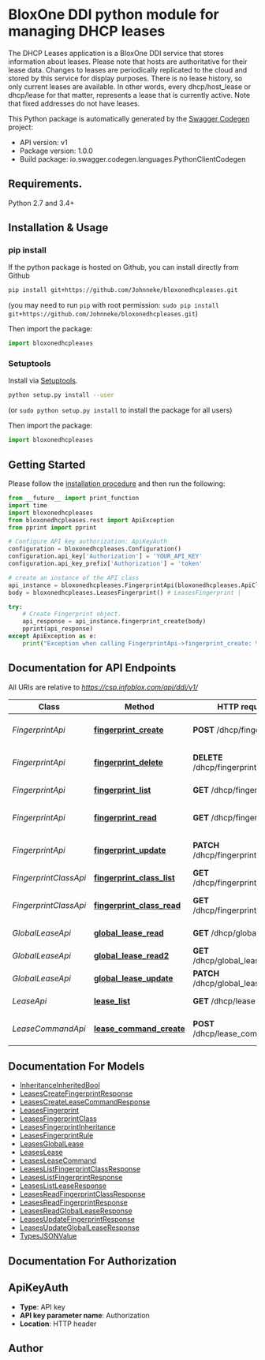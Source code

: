 # BloxOne DDI python module for managing DHCP leases
The DHCP Leases application is a BloxOne DDI service that stores information about leases. Please note that hosts are authoritative for their lease data. Changes to leases are periodically replicated to the cloud and stored by this service for display purposes. There is no lease history, so only current leases are available. In other words, every dhcp/host_lease or dhcp/lease for that matter, represents a lease that is currently active. Note that fixed addresses do not have leases. 

This Python package is automatically generated by the [Swagger Codegen](https://github.com/swagger-api/swagger-codegen) project:

- API version: v1
- Package version: 1.0.0
- Build package: io.swagger.codegen.languages.PythonClientCodegen

## Requirements.

Python 2.7 and 3.4+

## Installation & Usage
### pip install

If the python package is hosted on Github, you can install directly from Github

```sh
pip install git+https://github.com/Johnneke/bloxonedhcpleases.git
```
(you may need to run `pip` with root permission: `sudo pip install git+https://github.com/Johnneke/bloxonedhcpleases.git`)

Then import the package:
```python
import bloxonedhcpleases 
```

### Setuptools

Install via [Setuptools](http://pypi.python.org/pypi/setuptools).

```sh
python setup.py install --user
```
(or `sudo python setup.py install` to install the package for all users)

Then import the package:
```python
import bloxonedhcpleases
```

## Getting Started

Please follow the [installation procedure](#installation--usage) and then run the following:

```python
from __future__ import print_function
import time
import bloxonedhcpleases
from bloxonedhcpleases.rest import ApiException
from pprint import pprint

# Configure API key authorization: ApiKeyAuth
configuration = bloxonedhcpleases.Configuration()
configuration.api_key['Authorization'] = 'YOUR_API_KEY'
configuration.api_key_prefix['Authorization'] = 'token'

# create an instance of the API class
api_instance = bloxonedhcpleases.FingerprintApi(bloxonedhcpleases.ApiClient(configuration))
body = bloxonedhcpleases.LeasesFingerprint() # LeasesFingerprint | 

try:
    # Create Fingerprint object.
    api_response = api_instance.fingerprint_create(body)
    pprint(api_response)
except ApiException as e:
    print("Exception when calling FingerprintApi->fingerprint_create: %s\n" % e)

```

## Documentation for API Endpoints

All URIs are relative to *https://csp.infoblox.com/api/ddi/v1/*

Class | Method | HTTP request | Description
------------ | ------------- | ------------- | -------------
*FingerprintApi* | [**fingerprint_create**](docs/FingerprintApi.md#fingerprint_create) | **POST** /dhcp/fingerprint | Create Fingerprint object.
*FingerprintApi* | [**fingerprint_delete**](docs/FingerprintApi.md#fingerprint_delete) | **DELETE** /dhcp/fingerprint/{id} | Delete the Fingerprint object.
*FingerprintApi* | [**fingerprint_list**](docs/FingerprintApi.md#fingerprint_list) | **GET** /dhcp/fingerprint | List Fingerprint objects.
*FingerprintApi* | [**fingerprint_read**](docs/FingerprintApi.md#fingerprint_read) | **GET** /dhcp/fingerprint/{id} | Read the Fingerprint object.
*FingerprintApi* | [**fingerprint_update**](docs/FingerprintApi.md#fingerprint_update) | **PATCH** /dhcp/fingerprint/{id} | Update the Fingerprint object.
*FingerprintClassApi* | [**fingerprint_class_list**](docs/FingerprintClassApi.md#fingerprint_class_list) | **GET** /dhcp/fingerprint_class | List Fingerprint Class objects.
*FingerprintClassApi* | [**fingerprint_class_read**](docs/FingerprintClassApi.md#fingerprint_class_read) | **GET** /dhcp/fingerprint_class/{id} | Read the Fingerprint Class object.
*GlobalLeaseApi* | [**global_lease_read**](docs/GlobalLeaseApi.md#global_lease_read) | **GET** /dhcp/global_lease | Read the Global Lease object.
*GlobalLeaseApi* | [**global_lease_read2**](docs/GlobalLeaseApi.md#global_lease_read2) | **GET** /dhcp/global_lease/{id} | Read the Global Lease object.
*GlobalLeaseApi* | [**global_lease_update**](docs/GlobalLeaseApi.md#global_lease_update) | **PATCH** /dhcp/global_lease/{id} | 
*LeaseApi* | [**lease_list**](docs/LeaseApi.md#lease_list) | **GET** /dhcp/lease | List Lease objects.
*LeaseCommandApi* | [**lease_command_create**](docs/LeaseCommandApi.md#lease_command_create) | **POST** /dhcp/lease_command | Create the LeaseCommand object.


## Documentation For Models

 - [InheritanceInheritedBool](docs/InheritanceInheritedBool.md)
 - [LeasesCreateFingerprintResponse](docs/LeasesCreateFingerprintResponse.md)
 - [LeasesCreateLeaseCommandResponse](docs/LeasesCreateLeaseCommandResponse.md)
 - [LeasesFingerprint](docs/LeasesFingerprint.md)
 - [LeasesFingerprintClass](docs/LeasesFingerprintClass.md)
 - [LeasesFingerprintInheritance](docs/LeasesFingerprintInheritance.md)
 - [LeasesFingerprintRule](docs/LeasesFingerprintRule.md)
 - [LeasesGlobalLease](docs/LeasesGlobalLease.md)
 - [LeasesLease](docs/LeasesLease.md)
 - [LeasesLeaseCommand](docs/LeasesLeaseCommand.md)
 - [LeasesListFingerprintClassResponse](docs/LeasesListFingerprintClassResponse.md)
 - [LeasesListFingerprintResponse](docs/LeasesListFingerprintResponse.md)
 - [LeasesListLeaseResponse](docs/LeasesListLeaseResponse.md)
 - [LeasesReadFingerprintClassResponse](docs/LeasesReadFingerprintClassResponse.md)
 - [LeasesReadFingerprintResponse](docs/LeasesReadFingerprintResponse.md)
 - [LeasesReadGlobalLeaseResponse](docs/LeasesReadGlobalLeaseResponse.md)
 - [LeasesUpdateFingerprintResponse](docs/LeasesUpdateFingerprintResponse.md)
 - [LeasesUpdateGlobalLeaseResponse](docs/LeasesUpdateGlobalLeaseResponse.md)
 - [TypesJSONValue](docs/TypesJSONValue.md)


## Documentation For Authorization


## ApiKeyAuth

- **Type**: API key
- **API key parameter name**: Authorization
- **Location**: HTTP header


## Author



